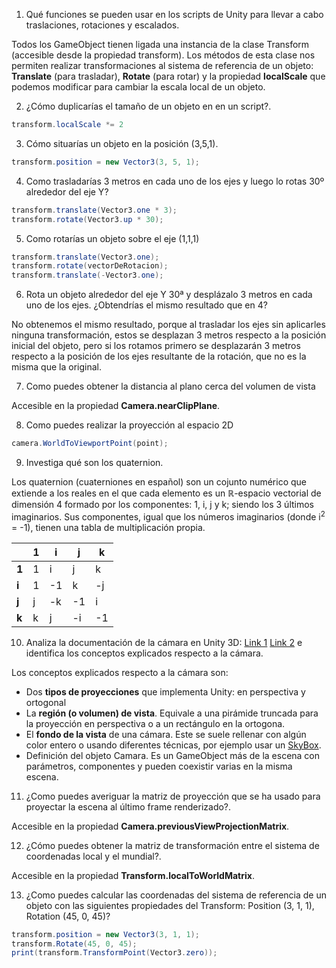 1. Qué funciones se pueden usar en los scripts de Unity para llevar a cabo traslaciones, rotaciones y escalados.

Todos los GameObject tienen ligada una instancia de la clase Transform (accesible desde la propiedad transform). Los métodos de esta clase nos permiten realizar transformaciones al sistema de referencia de un objeto: **Translate** (para trasladar), **Rotate** (para rotar) y la propiedad **localScale** que podemos modificar para cambiar la escala local de un objeto.

2. ¿Cómo duplicarías el tamaño de un objeto en en un script?.

```cs
transform.localScale *= 2
```
3. Cómo situarías un objeto en la posición (3,5,1).

```cs
transform.position = new Vector3(3, 5, 1);
```
4. Como trasladarías 3 metros en cada uno de los ejes y luego lo rotas 30º alrededor del eje Y?

```cs
transform.translate(Vector3.one * 3);
transform.rotate(Vector3.up * 30);
```
5. Como rotarías un objeto sobre el eje (1,1,1)

```cs
transform.translate(Vector3.one);
transform.rotate(vectorDeRotacion);
transform.translate(-Vector3.one);
```
6. Rota un objeto alrededor del eje Y 30ª y desplázalo 3 metros en cada uno de los ejes. ¿Obtendrías el mismo resultado que en 4?

No obtenemos el mismo resultado, porque al trasladar los ejes sin aplicarles ninguna transformación, estos se desplazan 3 metros respecto a la posición inicial del objeto, pero si los rotamos primero se desplazarán 3 metros respecto a la posición de los ejes resultante de la rotación, que no es la misma que la original.

7. Como puedes obtener la distancia al plano cerca del volumen de vista

Accesible en la propiedad **Camera.nearClipPlane**.

8. Como puedes realizar la proyección al espacio 2D

```cs
camera.WorldToViewportPoint(point);
```

9. Investiga qué son los quaternion.

Los quaternion (cuaterniones en español) son un cojunto numérico que extiende a los reales en el que cada elemento es un ℝ-espacio vectorial de dimensión 4 formado por los componentes: 1, i, j y k; siendo los 3 últimos imaginarios.
Sus componentes, igual que los números imaginarios (donde i<sup>2</sup> = -1), tienen una tabla de multiplicación propia.

|  | 1 | i  | j  | k  |
|---|---|----|----|----|
| **1** | 1 | i  | j  | k  |
| **i** | 1 | -1 | k  | -j |
| **j** | j | -k | -1 | i  |
| **k** | k | j  | -i | -1 |

10. Analiza la documentación de la cámara en Unity 3D: [Link 1](https://docs.unity3d.com/es/current/Manual/CamerasOverview.html) [Link 2](https://docs.unity3d.com/es/current/Manual/class-Camera.html) e identifica los conceptos explicados respecto a la cámara.

Los conceptos explicados respecto a la cámara son:

 * Dos **tipos de proyecciones** que implementa Unity: en perspectiva y ortogonal
 * La **región (o volumen) de vista**. Equivale a una pirámide truncada para la proyección en perspectiva o a un rectángulo en la ortogona.
 * El **fondo de la vista** de una cámara. Este se suele rellenar con algún color entero o usando diferentes técnicas, por ejemplo usar un [SkyBox](https://docs.unity3d.com/es/current/Manual/class-Skybox.html).
 * Definición del objeto Camara. Es un GameObject más de la escena con parámetros, componentes y pueden coexistir varias en la misma escena.
    
11. ¿Como puedes averiguar la matriz de proyección que se ha usado para proyectar la escena al último frame renderizado?.

Accesible en la propiedad **Camera.previousViewProjectionMatrix**.

12. ¿Cómo puedes obtener la matriz de transformación entre el sistema de coordenadas local y el mundial?.

Accesible en la propiedad **Transform.localToWorldMatrix**.

13. ¿Como puedes calcular las coordenadas del sistema de referencia de un objeto con las siguientes propiedades del Transform: Position (3, 1, 1), Rotation (45, 0, 45)?
```cs
transform.position = new Vector3(3, 1, 1);
transform.Rotate(45, 0, 45);
print(transform.TransformPoint(Vector3.zero));
```
